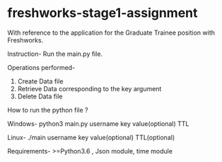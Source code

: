 # freshworks-stage1-assignment
With reference to the application for the Graduate Trainee position with Freshworks.

Instruction- Run the main.py file.

Operations performed- 
1. Create Data file
2. Retrieve Data corresponding to the key argument
3. Delete Data file

How to run the python file ?

Windows- python3 main.py username <operation> key value(optional) TTL

Linux- ./main username <operation> key value(optional) TTL(optional) 
  
Requirements- >=Python3.6 , Json module, time module

